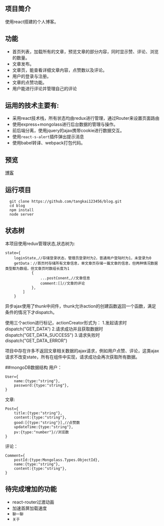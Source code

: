 ## 项目简介
使用react搭建的个人博客。

## 功能
- 首页列表，加载所有的文章，预览文章的部分内容，同时显示赞、评论、浏览的数量。
- 文章发布。
- 文章页，能查看详细文章内容，点赞数以及评论。
- 用户的登录与注册。
- 文章的点赞功能。
- 用户能进行评论并管理自己的评论

## 运用的技术主要有:
- 采用react技术栈，所有状态均由redux进行管理，通过Router来设置页面路由
- 使用express+mongolass进行后台数据的管理与操作。
- 前后端分离，使用jquery的ajax携带cookie进行数据交互。
- 使用`react-s-alert`插件弹出提示消息
- 使用babel转译、webpack打包代码。

## 预览
[博客](http://tangkai123456.xyz/)

## 运行项目
```
  git clone https://github.com/tangkai123456/blog.git
  cd blog
  npm install
  node server
```


## 状态树
本项目使用redux管理状态,状态树为:
```
state={
    loginState,//存储登录状态，管理员登录时为2，普通用户登陆时为1，未登录为0
    getData：//首页时存储所有文章信息，单文章页存储一篇文章的信息，但两种情况数据类型都为数组，但文章页时数组长度为1
            {
                ...postConent,//文章信息
                comment:[]//文章的评论
            },
        ]
    }
```
异步ajax使用了thunk中间件，thunk允许action的创建函数返回一个函数，满足条件的情况下才dispatch。

使用三个action进行标记，actionCreator形式为：
    1.发起请求时dispatch("GET_DATA")
    2.请求成功并且获取数据时dispatch("GET_DATA_SUCCESS")
    3.请求失败时dispatch("GET_DATA_ERROR")
    
项目中存在许多不返回文章相关数据的ajax请求，例如用户点赞、评论，这类ajax请求不改变state，所有在组件中实现，请求成功会再次获取所有数据。

##mongoDB数据结构
用户：
```
User={
    name:{type:"string"},
	password:{type:"string"},
}
```
文章:
```
Post={
    title:{type:"string"},
	content:{type:"string"},
	good:[{type:"string"}],//点赞数
	updateTime:{type:"string"},
	pv:{type:"number"}//浏览数
}
```
评论：
```
Comment={
    postId:{type:Mongolass.Types.ObjectId},
	name:{type:"string"},
	content:{type:"string"},
}
```

## 待完成增加的功能
- react-router过渡动画
- 加速首屏加载速度
- `聊一聊`
- `关于`




